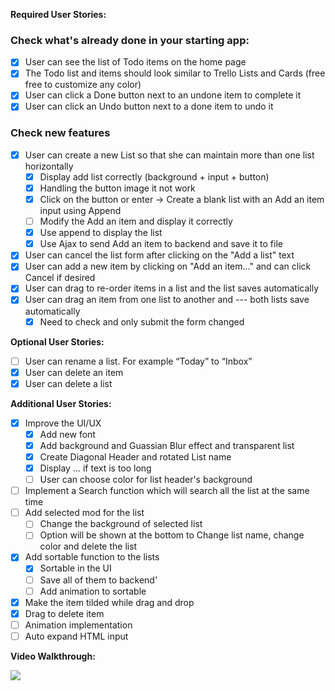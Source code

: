 **Required User Stories:**

### Check what's already done in your starting app:

- [x] User can see the list of Todo items on the home page
- [x] The Todo list and items should look similar to Trello Lists and Cards (free free to customize any color)
- [x] User can click a Done button next to an undone item to complete it
- [x] User can click an Undo button next to a done item to undo it

### Check new features

- [x] User can create a new List so that she can maintain more than one list horizontally
    - [x] Display add list correctly (background + input + button)
    - [x] Handling the button image it not work
    <!-- Cannot click on the buttono with image tag inside and cannot set css background for the image, too  -->
    - [x] Click on the button or enter -> Create a blank list with an Add an item input using Append
    <!-- Is there a way to reuse the _list.erb inside app.js? Dont have enough time to play with this  -->
    - [ ] Modify the Add an item and display it correctly
    - [x] Use append to display the list
    - [x] Use Ajax to send Add an item to backend and save it to file
- [x] User can cancel the list form after clicking on the "Add a list" text
- [x] User can add a new item by clicking on "Add an item..." and can click Cancel if desired
- [x] User can drag to re-order items in a list and the list saves automatically
- [x] User can drag an item from one list to another and --- both lists save automatically
    - [x] Need to check and only submit the form changed

**Optional User Stories:**

- [ ] User can rename a list. For example “Today” to “Inbox”
- [x] User can delete an item
- [x] User can delete a list

**Additional User Stories:**

- [x] Improve the UI/UX
    - [x] Add new font
    - [x] Add background and Guassian Blur effect and transparent list
    - [x] Create Diagonal Header and rotated List name 
    - [x] Display ... if text is too long
    - [ ] User can choose color for list header's background
- [ ] Implement a Search function which will search all the list at the same time
- [ ] Add selected mod for the list
    - [ ] Change the background of selected list
    - [ ] Option will be shown at the bottom to Change list name, change color and delete the list
- [x] Add sortable function to the lists 
    - [x] Sortable in the UI
    - [ ] Save all of them to backend'
    - [ ] Add animation to sortable
- [x] Make the item tilded while drag and drop
- [x] Drag to delete item
- [ ] Animation implementation
- [ ] Auto expand HTML input

**Video Walkthrough:**


![](walkthrough.gif)
